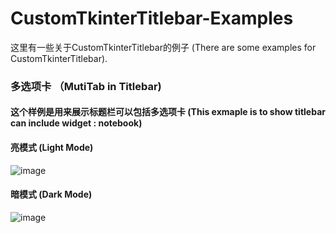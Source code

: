 # CustomTkinterTitlebar-Examples
这里有一些关于CustomTkinterTitlebar的例子 (There are some examples for CustomTkinterTitlebar).

### 多选项卡 （MutiTab in Titlebar)
#### 这个样例是用来展示标题栏可以包括多选项卡 (This exmaple is to show titlebar can include widget : notebook)

#### 亮模式 (Light Mode)
![image](https://user-images.githubusercontent.com/71159641/212533283-df252d02-f80d-4abe-a840-0e864950d678.png)
#### 暗模式 (Dark Mode)
![image](https://user-images.githubusercontent.com/71159641/212533174-e431fb40-4b9e-4a95-b25f-ea9cdd1e3ad1.png)
